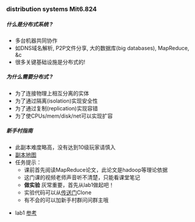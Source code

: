 ### distribution systems Mit6.824


##### 什么是分布式系统 ?
  + 多台机器共同协作
  + 如DNS域名解析, P2P文件分享, 大的数据库(big databases), MapReduce, &c
  + 很多关键基础设施是分布式的!


##### 为什么需要分布式 ?
  + 为了连接物理上相互分离的实体
  + 为了通过隔离(isolation)实现安全性
  + 为了通过复制(replication)实现容错
  + 为了使CPUs/mem/disk/net可以实现扩容
  
##### 新手村指南
  + 此副本难度略高，没有达到10级玩家请慎入
  + [副本地图](https://pdos.csail.mit.edu/6.824/schedule.html)
  + 任务提示：
    + 课前首先阅读MapReduce论文，此论文是hadoop等理论依据
    + 这门课的视频老师声音听不清楚，只能看课堂笔记
    + **做实验** 灰常重要，首先从lab1做起吧！
    + 实验代码可以从[传送门](https://github.com/xiaoheigou/Distributed-Systems)Clone
    + 有不会的可以加新手村群问问群主哦
    
- lab1 [参考](http://blog.csdn.net/bysui/article/details/52128221)


